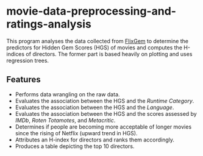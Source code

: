 # movie-data-preprocessing-and-ratings-analysis
This program analyses the data collected from [FlixGem](https://flixgem.com/) to determine the predictors for Hidden Gem Scores (HGS) of movies and computes the H-indices of directors. The former part is based heavily on plotting and uses regression trees.

## Features
- Performs data wrangling on the raw data.
- Evaluates the association between the HGS and the *Runtime Category*.
- Evaluates the association between the HGS and the *Language*.
- Evaluates the association between the HGS and the scores assessed by *IMDb*, *Roten Totamotes*, and *Metacritic*.
- Determines if people are becoming more acceptable of longer movies since the rising of Netflix (upward trend in HGS).
- Attributes an H-index for directors and ranks them accordingly.
- Produces a table depicting the top 10 directors.
